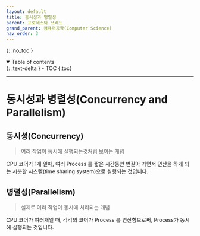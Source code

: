 ```yaml
---
layout: default
title: 동시성과 병렬성
parent: 프로세스와 쓰레드
grand_parent: 컴퓨터공학(Computer Science)
nav_order: 3
---
```


{: .no_toc }
<details open markdown="block">
  <summary>
    Table of contents
  </summary>
  {: .text-delta }
- TOC
{:toc}
</details>

---

# 동시성과 병렬성(Concurrency and Parallelism)

## 동시성(Concurrency)
> 여러 작업이 동시에 실행되는것처럼 보이는 개념

CPU 코어가 1개 일때, 여러 Process 를 짧은 시간동안 번갈아 가면서 연산을 하게 되는 시분할 시스템(time sharing system)으로 실행되는 것입니다.

## 병렬성(Parallelism)
> 실제로 여러 작업이 동시에 처리되는 개념

CPU 코어가 여러개일 때, 각각의 코어가 Process 를 연산함으로써, Process가 동시에 실행되는 것입니다.

